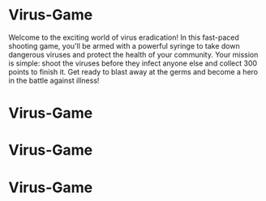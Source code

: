 # Virus-Game
Welcome to the exciting world of virus eradication! In this fast-paced shooting game, you'll be armed with a powerful syringe to take down dangerous viruses and protect the health of your community. Your mission is simple: shoot the viruses before they infect anyone else and collect 300 points to finish it. Get ready to blast away at the germs and become a hero in the battle against illness!
# Virus-Game
# Virus-Game
# Virus-Game
